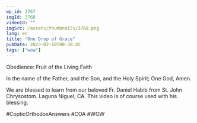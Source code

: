```yaml
---
wp_id: 3767
imgId: 3768
videoId: ""
imgSrc: /assets/thumbnails/3768.png
lang: en
title: "One Drop of Grace"
pubDate: 2023-02-10T00:30:45
tags: ["wow"]
---
```


<!-- page: 6 -->

<p>Obedience: Fruit of the Living Faith</p>
<p>In the name of the Father, and the Son, and the Holy Spirit; One God, Amen.</p>
<p>We are blessed to learn from our beloved Fr. Daniel Habib from St. John Chrysostom. Laguna Niguel, CA. This video is of course used with his blessing.</p>
<p>#CopticOrthodoxAnswers #COA #WOW</p>
